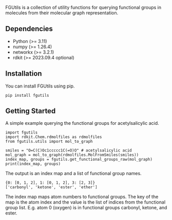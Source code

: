 FGUtils is a collection of utility functions for querying functional groups in molecules from their molecular graph representation.

## Dependencies
- Python (>= 3.11)
- numpy (>= 1.26.4)
- networkx (>= 3.2.1)
- rdkit (>= 2023.09.4 optional)

## Installation
You can install FGUtils using pip.
```
pip install fgutils
```

## Getting Started
A simple example querying the functional groups for acetylsalicylic acid.
```
import fgutils
import rdkit.Chem.rdmolfiles as rdmolfiles
from fgutils.utils import mol_to_graph

smiles = "O=C(C)Oc1ccccc1C(=O)O" # acetylsalicylic acid
mol_graph = mol_to_graph(rdmolfiles.MolFromSmiles(smiles))
index_map, groups = fgutils.get_functional_groups_raw(mol_graph)
print(index_map, groups)
```

The output is an index map and a list of functional group names. 

```
{0: [0, 1, 2], 1: [0, 1, 2], 3: [2, 3]}
['carbonyl', 'ketone', 'ester', 'ether']
```

The index map maps atom numbers to functional groups. The key of the map is the atom index and the value is the list of indices from the functional group list. E.g. atom 0 (oxygen) is in functional groups carbonyl, ketone, and ester.
